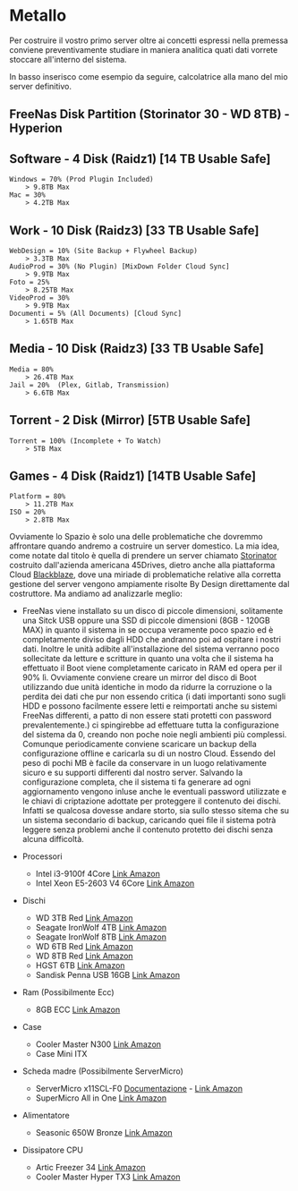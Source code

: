 # Metallo

Per costruire il vostro primo server oltre ai concetti espressi nella premessa conviene preventivamente studiare in maniera analitica quati dati vorrete stoccare all'interno del sistema.

In basso inserisco come esempio da seguire, calcolatrice alla mano del mio server definitivo.

## FreeNas Disk Partition (Storinator 30 - WD 8TB) - **Hyperion**

## Software - 4 Disk (Raidz1) [14 TB Usable Safe]

    Windows = 70% (Prod Plugin Included)
        > 9.8TB Max
    Mac = 30%
        > 4.2TB Max

## Work - 10 Disk (Raidz3) [33 TB Usable Safe]

    WebDesign = 10% (Site Backup + Flywheel Backup)
        > 3.3TB Max
    AudioProd = 30% (No Plugin) [MixDown Folder Cloud Sync]
        > 9.9TB Max
    Foto = 25%
        > 8.25TB Max
    VideoProd = 30%
        > 9.9TB Max
    Documenti = 5% (All Documents) [Cloud Sync]
        > 1.65TB Max

## Media - 10 Disk (Raidz3) [33 TB Usable Safe]

    Media = 80%
        > 26.4TB Max
    Jail = 20%  (Plex, Gitlab, Transmission)
        > 6.6TB Max

## Torrent - 2 Disk (Mirror) [5TB Usable Safe]

    Torrent = 100% (Incomplete + To Watch)
        > 5TB Max

## Games - 4 Disk (Raidz1) [14TB Usable Safe]

    Platform = 80%
        > 11.2TB Max
    ISO = 20%
        > 2.8TB Max

Ovviamente lo Spazio è solo una delle problematiche che dovremmo affrontare quando andremo a costruire un server domestico. La mia idea, come notate dal titolo è quella di prendere un server chiamato [Storinator](https://www.45drives.com/products/storage/) costruito dall'azienda americana 45Drives, dietro anche alla piattaforma Cloud [Blackblaze](https://www.backblaze.com/), dove una miriade di problematiche relative alla corretta gestione del server vengono ampiamente risolte By Design direttamente dal costruttore. Ma andiamo ad analizzarle meglio:

- FreeNas viene installato su un disco di piccole dimensioni, solitamente una Sitck USB oppure una SSD di piccole dimensioni (8GB - 120GB MAX) in quanto il sistema in se occupa veramente poco spazio ed è completamente diviso dagli HDD che andranno poi ad ospitare i nostri dati. Inoltre le unità adibite all'installazione del sistema verranno poco sollecitate da letture e scritture in quanto una volta che il sistema ha effettuato il Boot viene completamente caricato in RAM ed opera per il 90% lì. Ovviamente conviene creare un mirror del disco di Boot utilizzando due unità identiche in modo da ridurre la corruzione o la perdita dei dati che pur non essendo critica (i dati importanti sono sugli HDD e possono facilmente essere letti e reimportati anche su sistemi FreeNas differenti, a patto di non essere stati protetti con password prevalentemente.) ci spingirebbe ad effettuare tutta la configurazione del sistema da 0, creando non poche noie negli ambienti più complessi. Comunque periodicamente conviene scaricare un backup della configurazione offline e caricarla su di un nostro Cloud. Essendo del peso di pochi MB è facile da conservare in un luogo relativamente sicuro e su supporti differenti dal nostro server. Salvando la configurazione completa, che il sistema ti fa generare ad ogni aggiornamento vengono inluse anche le eventuali password utilizzate e le chiavi di criptazione adottate per proteggere il contenuto dei dischi. Infatti se qualcosa dovesse andare storto, sia sullo stesso sitema che su un sistema secondario di backup, caricando quei file il sistema potrà leggere senza problemi anche il contenuto protetto dei dischi senza alcuna difficoltà.

- Processori
  - Intel i3-9100f 4Core [Link Amazon](https://amzn.to/3aOFgFc)
  - Intel Xeon E5-2603 V4 6Core [Link Amazon](https://amzn.to/2TOMgfb)
- Dischi
  - WD 3TB Red [Link Amazon](https://amzn.to/2Y8bZRZ)
  - Seagate IronWolf 4TB [Link Amazon](https://amzn.to/3cQcCDC)
  - Seagate IronWolf 8TB [Link Amazon](https://amzn.to/3bHZwrR)
  - WD 6TB Red [Link Amazon](https://amzn.to/38EWenE)
  - WD 8TB Red [Link Amazon](https://amzn.to/2vjBTWs)
  - HGST 6TB [Link Amazon](https://amzn.to/2NU9YD1)
  - Sandisk Penna USB 16GB [Link Amazon](https://amzn.to/2RlvkuZ)
- Ram (Possibilmente Ecc)
  - 8GB ECC [Link Amazon](https://amzn.to/2Ggq05V)
- Case
  - Cooler Master N300 [Link Amazon](https://amzn.to/2ObBc8n)
  - Case Mini ITX
- Scheda madre (Possibilmente ServerMicro)
  - ServerMicro x11SCL-F0 [Documentazione](https://www.supermicro.com/en/products/motherboard/X11SCL-F) - [Link Amazon](https://amzn.to/3aCU7lS)
  - SuperMicro All in One [Link Amazon](https://amzn.to/38CU2Nq)
- Alimentatore
  - Seasonic 650W Bronze [Link Amazon](https://amzn.to/2vjW1I2)
- Dissipatore CPU
  - Artic Freezer 34 [Link Amazon](https://amzn.to/2uAasqN)
  - Cooler Master Hyper TX3 [Link Amazon](https://amzn.to/36p1Uk6) 
